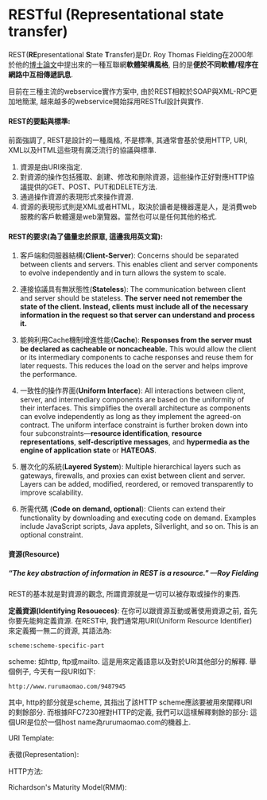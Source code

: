# RESTful \(Representational state transfer\)

REST\(**RE**presentational **S**tate **T**ransfer\)是Dr. Roy Thomas Fielding在2000年於他的[博士論文](https://www.ics.uci.edu/~fielding/pubs/dissertation/top.htm)中提出來的一種互聯網**軟體架構風格**, 目的是**便於不同軟體/程序在網路中互相傳遞訊息**.

目前在三種主流的webservice實作方案中, 由於REST相較於SOAP與XML-RPC更加地簡潔, 越來越多的webservice開始採用RESTful設計與實作.

#### REST的要點與標準:

前面強調了, REST是設計的一種風格, 不是標準, 其通常會基於使用HTTP, URI, XML以及HTML這些現有廣泛流行的協議與標準.

1. 資源是由URI來指定.
2. 對資源的操作包括獲取、創建、修改和刪除資源，這些操作正好對應HTTP協議提供的GET、POST、PUT和DELETE方法.
3. 通過操作資源的表現形式來操作資源.
4. 資源的表現形式則是XML或者HTML，取決於讀者是機器還是人，是消費web服務的客戶軟體還是web瀏覽器。當然也可以是任何其他的格式.

#### REST的要求\(為了儘量忠於原意, 這邊我用英文寫\):

1. 客戶端和伺服器結構\(**Client-Server**\): Concerns should be separated between clients and servers. This enables client and server components to evolve independently and in turn allows the system to scale.

2. 連接協議具有無狀態性\(**Stateless**\): The communication between client and server should be stateless. **The server need not remember the state of the client. Instead, clients must include all of the necessary information in the request so that server can understand and process it.**

3. 能夠利用Cache機制增進性能\(**Cache**\): **Responses from the server must be declared as cacheable or noncacheable.** This would allow the client or its intermediary components to cache responses and reuse them for later requests. This reduces the load on the server and helps improve the performance.

4. 一致性的操作界面\(**Uniform Interface**\): All interactions between client, server, and intermediary components are based on the uniformity of their interfaces. This simplifies the overall architecture as components can evolve independently as long as they implement the agreed-on contract. The uniform interface constraint is further broken down into four subconstraints—**resource identification**, **resource representations**, **self-descriptive messages**, and **hypermedia as the engine of application state** or **HATEOAS**.

5. 層次化的系統\(**Layered System**\): Multiple hierarchical layers such as gateways, firewalls, and proxies can exist between client and server. Layers can be added, modified, reordered, or removed transparently to improve scalability.

6. 所需代碼 \(**Code on demand, optional**\): Clients can extend their functionality by downloading and executing code on demand. Examples include JavaScript scripts, Java applets, Silverlight, and so on. This is an optional constraint.

#### 資源\(Resource\)

##### _“The key abstraction of information in REST is a resource."  —Roy Fielding_

REST的基本就是對資源的觀念, 所謂資源就是一切可以被存取或操作的東西.

**定義資源\(Identifying Resoueces\)**: 在你可以跟資源互動或著使用資源之前, 首先你要先能夠定義資源. 在REST中, 我們通常用URI\(Uniform Resource Identifier\)來定義獨一無二的資源, 其語法為:

```URI
scheme:scheme-specific-part
```

scheme: 如http, ftp或mailto. 這是用來定義語意以及對於URI其他部分的解釋. 舉個例子, 今天有一段URI如下:

```
http://www.rurumaomao.com/9487945
```

其中, http的部分就是scheme, 其指出了該HTTP scheme應該要被用來闡釋URI的剩餘部分. 而根據RFC7230裡對HTTP的定義, 我們可以這樣解釋剩餘的部分: 這個URI是位於一個host name為rurumaomao.com的機器上.

URI Template:

表徵\(Representation\):

HTTP方法:

Richardson's Maturity Model\(RMM\):


